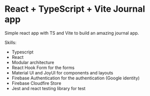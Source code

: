 # React + TypeScript + Vite Journal app

Simple react app with TS and Vite to build an amazing journal app.

Skills:
- Typescript
- React
- Modular architecture
- React Hook Form for the forms
- Material UI and JoyUI for components and layouts
- Firebase Authentication for the authentication (Google identity)
- Firebase Cloudfire Store
- Jest and react testing library for test


